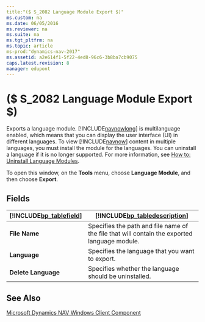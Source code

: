 ```yaml
---
title:"($ S_2082 Language Module Export $)"
ms.custom: na
ms.date: 06/05/2016
ms.reviewer: na
ms.suite: na
ms.tgt_pltfrm: na
ms.topic: article
ms-prod:"dynamics-nav-2017"
ms.assetid: a2e614f1-5f22-4ed8-96c6-3b8ba7cb9075
caps.latest.revision: 8
manager: edupont
---
```

# ($ S_2082 Language Module Export $)
Exports a language module. [!INCLUDE[navnowlong](includes/navnowlong_md.md)] is multilanguage enabled, which means that you can display the user interface \(UI\) in different languages. To view [!INCLUDE[navnow](includes/navnow_md.md)] content in multiple languages, you must install the module for the languages. You can uninstall a language if it is no longer supported. For more information, see [How to: Uninstall Language Modules](../Topic/How%20to:%20Uninstall%20Language%20Modules.md).  
  
 To open this window, on the **Tools** menu, choose **Language Module**, and then choose **Export**.  
  
## Fields  
  
|[!INCLUDE[bp_tablefield](includes/bp_tablefield_md.md)]|[!INCLUDE[bp_tabledescription](includes/bp_tabledescription_md.md)]|  
|---------------------------------|---------------------------------------|  
|**File Name**|Specifies the path and file name of the file that will contain the exported language module.|  
|**Language**|Specifies the language that you want to export.|  
|**Delete Language**|Specifies whether the language should be uninstalled.|  
  
## See Also  
 [Microsoft Dynamics NAV Windows Client Component](../Topic/How%20to:%20Install%20Language%20Modules.md#RoleTailored)